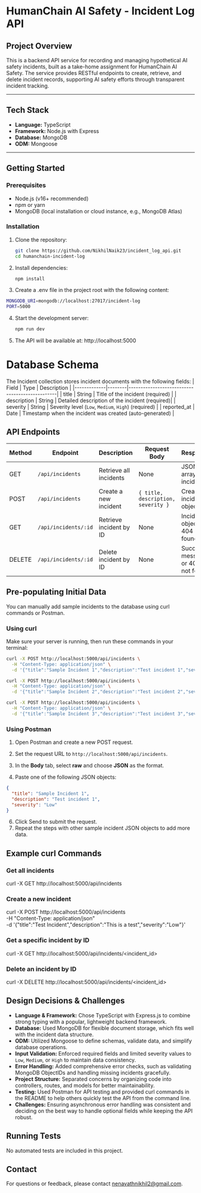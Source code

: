 # HumanChain AI Safety - Incident Log API

## Project Overview

This is a backend API service for recording and managing hypothetical AI safety incidents, built as a take-home assignment for HumanChain AI Safety. The service provides RESTful endpoints to create, retrieve, and delete incident records, supporting AI safety efforts through transparent incident tracking.

---

## Tech Stack

- **Language:** TypeScript  
- **Framework:** Node.js with Express  
- **Database:** MongoDB  
- **ODM:** Mongoose  

---

## Getting Started

### Prerequisites

- Node.js (v16+ recommended)  
- npm or yarn  
- MongoDB (local installation or cloud instance, e.g., MongoDB Atlas)

### Installation

1. Clone the repository:

   ```bash
   git clone https://github.com/NikhilNaik23/incident_log_api.git
   cd humanchain-incident-log
   ```
2. Install dependencies:
   ```bash
   npm install
   ```
3. Create a .env file in the project root with the following content:
  ```bash
  MONGODB_URI=mongodb://localhost:27017/incident-log
  PORT=5000
```
4. Start the development server:
   ```bash
   npm run dev
   ```
5. The API will be available at: http://localhost:5000

# Database Schema
The Incident collection stores incident documents with the following fields:
| Field       | Type   | Description                                    |
|-------------|--------|------------------------------------------------|
| title       | String | Title of the incident (required)               |
| description | String | Detailed description of the incident (required)|
| severity    | String | Severity level (`Low`, `Medium`, `High`) (required) |
| reported_at | Date   | Timestamp when the incident was created (auto-generated) |

## API Endpoints

| Method | Endpoint             | Description              | Request Body                     | Response                          |
|--------|----------------------|--------------------------|---------------------------------|----------------------------------|
| GET    | `/api/incidents`     | Retrieve all incidents   | None                            | JSON array of incidents          |
| POST   | `/api/incidents`     | Create a new incident    | `{ title, description, severity }` | Created incident object           |
| GET    | `/api/incidents/:id` | Retrieve incident by ID  | None                            | Incident object or 404 if not found |
| DELETE | `/api/incidents/:id` | Delete incident by ID    | None                            | Success message or 404 if not found |

## Pre-populating Initial Data

You can manually add sample incidents to the database using curl commands or Postman.

### Using curl

Make sure your server is running, then run these commands in your terminal:

```bash
curl -X POST http://localhost:5000/api/incidents \
  -H "Content-Type: application/json" \
  -d '{"title":"Sample Incident 1","description":"Test incident 1","severity":"Low"}'

curl -X POST http://localhost:5000/api/incidents \
  -H "Content-Type: application/json" \
  -d '{"title":"Sample Incident 2","description":"Test incident 2","severity":"Medium"}'

curl -X POST http://localhost:5000/api/incidents \
  -H "Content-Type: application/json" \
  -d '{"title":"Sample Incident 3","description":"Test incident 3","severity":"High"}'
```

### Using Postman

1. Open Postman and create a new POST request.

2. Set the request URL to `http://localhost:5000/api/incidents`.

3. In the **Body** tab, select **raw** and choose **JSON** as the format.

4. Paste one of the following JSON objects:

```json
{
  "title": "Sample Incident 1",
  "description": "Test incident 1",
  "severity": "Low"
}
```
6. Click Send to submit the request.
7. Repeat the steps with other sample incident JSON objects to add more data.

## Example curl Commands
### Get all incidents
curl -X GET http://localhost:5000/api/incidents

### Create a new incident
curl -X POST http://localhost:5000/api/incidents \
  -H "Content-Type: application/json" \
  -d '{"title":"Test Incident","description":"This is a test","severity":"Low"}'

### Get a specific incident by ID
curl -X GET http://localhost:5000/api/incidents/<incident_id>

### Delete an incident by ID
curl -X DELETE http://localhost:5000/api/incidents/<incident_id>

## Design Decisions & Challenges

- **Language & Framework:** Chose TypeScript with Express.js to combine strong typing with a popular, lightweight backend framework.
- **Database:** Used MongoDB for flexible document storage, which fits well with the incident data structure.
- **ODM:** Utilized Mongoose to define schemas, validate data, and simplify database operations.
- **Input Validation:** Enforced required fields and limited severity values to `Low`, `Medium`, or `High` to maintain data consistency.
- **Error Handling:** Added comprehensive error checks, such as validating MongoDB ObjectIDs and handling missing incidents gracefully.
- **Project Structure:** Separated concerns by organizing code into controllers, routes, and models for better maintainability.
- **Testing:** Used Postman for API testing and provided curl commands in the README to help others quickly test the API from the command line.
- **Challenges:** Ensuring asynchronous error handling was consistent and deciding on the best way to handle optional fields while keeping the API robust.

## Running Tests

No automated tests are included in this project.

## Contact

For questions or feedback, please contact nenavathnikhil2@gmail.com.
